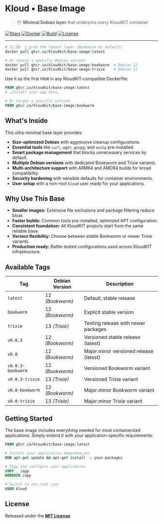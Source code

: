 # Kloud • Base Image

> 📦 **Minimal Debian layer** that underpins *every* KloudKIT container

[![Stars](https://img.shields.io/github/stars/kloudkit/base-image?style=for-the-badge&logo=git&logoColor=c6d0f5&labelColor=414559&color=f0c6c6)](https://github.com/kloudkit/base-image/stargazers)
[![Docker](https://img.shields.io/badge/v0.0.3-a?style=for-the-badge&logo=docker&logoColor=c6d0f5&label=docker&labelColor=414559&color=ef9f76)](https://github.com/kloudkit/base-image/pkgs/container/base-image)
[![Build](https://img.shields.io/github/actions/workflow/status/kloudkit/base-image/build.yaml?style=for-the-badge&logo=githubactions&logoColor=c6d0f5&label=build&labelColor=414559&color=a6da95)](https://github.com/kloudkit/base-image/actions/workflows/build.yaml)
[![License](https://img.shields.io/github/license/kloudkit/base-image?style=for-the-badge&logo=opensourceinitiative&logoColor=c6d0f5&labelColor=414559&color=8caaee)](https://github.com/kloudkit/base-image/blob/main/LICENSE)

---

```sh
# TL;DR  🐳 grab the latest layer (Bookworm by default)
docker pull ghcr.io/kloudkit/base-image:latest

# Or choose a specific Debian version
docker pull ghcr.io/kloudkit/base-image:bookworm  # Debian 12
docker pull ghcr.io/kloudkit/base-image:trixie    # Debian 13
```

Use it as the first `FROM` in any KloudKIT-compatible Dockerfile:

```dockerfile
FROM ghcr.io/kloudkit/base-image:latest
# …install your app here…

# Or target a specific version
FROM ghcr.io/kloudkit/base-image:bookworm
```

## What's Inside

This ultra-minimal base layer provides:

- **Size-optimized Debian** with aggressive cleanup configurations.
- **Essential tools** like `curl`, `wget`, `gnupg`, and `unzip` pre-installed.
- **Smart package management** that blocks unnecessary services by default.
- **Multiple Debian versions** with dedicated Bookworm and Trixie variants.
- **Multi-architecture support** with ARM64 and AMD64 builds for broad compatibility.
- **Security hardening** with sensible defaults for container environments.
- **User setup** with a non-root `kloud` user ready for your applications.

## Why Use This Base

- **Smaller images:** Extensive file exclusions and package filtering reduce bloat.
- **Faster builds:** Common tools pre-installed, optimized APT configuration.
- **Consistent foundation:** All KloudKIT projects start from the same reliable base.
- **Version flexibility:** Choose between stable Bookworm or newer Trixie variants.
- **Production ready:** Battle-tested configurations used across KloudKIT infrastructure.

## Available Tags

| Tag               | Debian Version  | Description                            |
| ----------------- | --------------- | -------------------------------------- |
| `latest`          | 12 *(Bookworm)* | Default, stable release                |
| `bookworm`        | 12 *(Bookworm)* | Explicit stable version                |
| `trixie`          | 13 *(Trixie)*   | Testing release with newer packages    |
| `v0.0.3`          | 12 *(Bookworm)* | Versioned stable release (latest)      |
| `v0.0`            | 12 *(Bookworm)* | Major.minor versioned release (latest) |
| `v0.0.3-bookworm` | 12 *(Bookworm)* | Versioned Bookworm variant             |
| `v0.0.3-trixie`   | 13 *(Trixie)*   | Versioned Trixie variant               |
| `v0.0-bookworm`   | 12 *(Bookworm)* | Major.minor Bookworm variant           |
| `v0.0-trixie`     | 13 *(Trixie)*   | Major.minor Trixie variant             |

## Getting Started

The base image includes everything needed for most containerized applications.
Simply extend it with your application-specific requirements:

```dockerfile
FROM ghcr.io/kloudkit/base-image:latest

# Install your application dependencies
RUN apt-get update && apt-get install -y your-packages

# Copy and configure your application
COPY . /app
WORKDIR /app

# Switch to non-root user
USER kloud
```

## License

Released under the [**MIT License**](https://github.com/kloudkit/base-image/blob/main/LICENSE)
